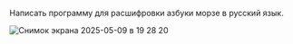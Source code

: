 Написать программу для расшифровки азбуки морзе в русский язык.


![Снимок экрана 2025-05-09 в 19 28 20](https://github.com/user-attachments/assets/743bd900-99c0-46b9-8b4b-3e4d19bb3dc3)

